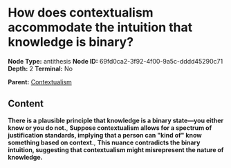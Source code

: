 # How does contextualism accommodate the intuition that knowledge is binary?

**Node Type:** antithesis
**Node ID:** 69fd0ca2-3f92-4f00-9a5c-dddd45290c71
**Depth:** 2
**Terminal:** No

**Parent:** [Contextualism](contextualism.md)

## Content

**There is a plausible principle that knowledge is a binary state—you either know or you do not.**, **Suppose contextualism allows for a spectrum of justification standards, implying that a person can "kind of" know something based on context.**, **This nuance contradicts the binary intuition, suggesting that contextualism might misrepresent the nature of knowledge.**
